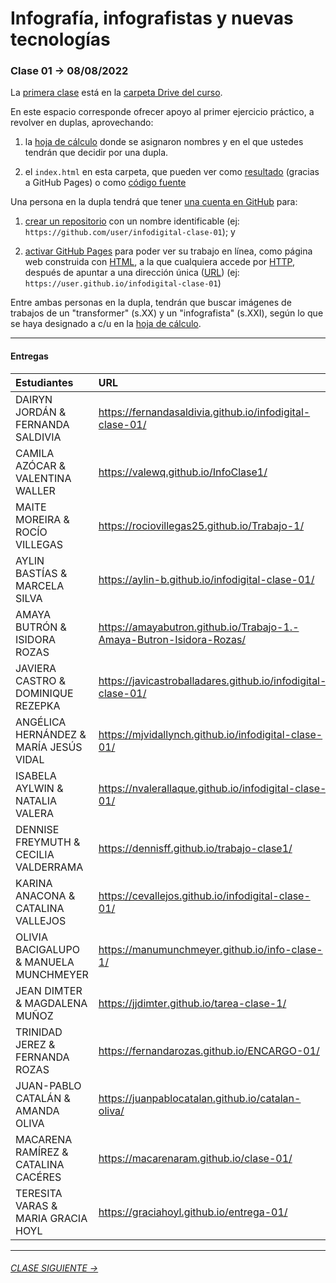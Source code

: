 # Infografía, infografistas y nuevas tecnologías

### Clase 01 → 08/08/2022

La [primera clase](https://docs.google.com/presentation/d/1OtQAFa_0O7-IZ0z_A5zW436tSTwXnjELVacj-UjrYgY/edit?usp=sharing) está en la [carpeta Drive del curso](https://drive.google.com/drive/folders/1TrKlW5fCH-crkBDy0LYgei0S6wCblQsI?usp=sharing).

En este espacio corresponde ofrecer apoyo al primer ejercicio práctico, a revolver en duplas, aprovechando: 

1. la [hoja de cálculo](https://docs.google.com/spreadsheets/d/1hxDagDta1M6MUl6zTjGDKRcsCIF9jhs7eP4VokoKzIU/edit?usp=sharing) donde se asignaron nombres y en el que ustedes tendrán que decidir por una dupla.

2. el `index.html` en esta carpeta, que pueden ver como [resultado](https://profesorfaco.github.io/dno075-2022-2/clase-01/) (gracias a GitHub Pages) o como [código fuente](https://github.com/profesorfaco/dno075-2022-2/blob/main/clase-01/index.html)

Una persona en la dupla tendrá que tener [una cuenta en GitHub](https://github.com/) para:

1. [crear un repositorio](https://docs.github.com/es/get-started/quickstart/create-a-repo) con un nombre identificable (ej: `https://github.com/user/infodigital-clase-01`); y

2. [activar GitHub Pages](https://docs.github.com/es/pages/getting-started-with-github-pages/configuring-a-publishing-source-for-your-github-pages-site) para poder ver su trabajo en línea, como página web construida con [HTML](https://developer.mozilla.org/es/docs/Learn/HTML/Introduction_to_HTML/Getting_started), a la que cualquiera accede por [HTTP](https://es.wikipedia.org/wiki/Protocolo_de_transferencia_de_hipertexto), después de apuntar a una dirección única ([URL](https://es.wikipedia.org/wiki/Localizador_de_recursos_uniforme)) (ej: `https://user.github.io/infodigital-clase-01`)

Entre ambas personas en la dupla, tendrán que buscar imágenes de trabajos de un "transformer" (s.XX) y un "infografista" (s.XXI), según lo que se haya designado a c/u en la [hoja de cálculo](https://docs.google.com/spreadsheets/d/1hxDagDta1M6MUl6zTjGDKRcsCIF9jhs7eP4VokoKzIU/edit?usp=sharing).

- - - - - - - 

#### Entregas

| Estudiantes | URL         |
|:------------|:------------|
| DAIRYN JORDÁN & FERNANDA SALDIVIA | https://fernandasaldivia.github.io/infodigital-clase-01/ |
| CAMILA AZÓCAR & VALENTINA WALLER | https://valewq.github.io/InfoClase1/ |
| MAITE MOREIRA & ROCÍO VILLEGAS | https://rociovillegas25.github.io/Trabajo-1/ |
| AYLIN BASTÍAS & MARCELA SILVA | https://aylin-b.github.io/infodigital-clase-01/ |
| AMAYA BUTRÓN & ISIDORA ROZAS | https://amayabutron.github.io/Trabajo-1.-Amaya-Butron-Isidora-Rozas/ |
| JAVIERA CASTRO & DOMINIQUE REZEPKA | https://javicastroballadares.github.io/infodigital-clase-01/ |
| ANGÉLICA HERNÁNDEZ & MARÍA JESÚS VIDAL | https://mjvidallynch.github.io/infodigital-clase-01/ |
| ISABELA AYLWIN & NATALIA VALERA | https://nvalerallaque.github.io/infodigital-clase-01/ |
| DENNISE FREYMUTH & CECILIA VALDERRAMA | https://dennisff.github.io/trabajo-clase1/ |
| KARINA ANACONA & CATALINA VALLEJOS | https://cevallejos.github.io/infodigital-clase-01/ |
| OLIVIA BACIGALUPO & MANUELA MUNCHMEYER | https://manumunchmeyer.github.io/info-clase-1/ |
| JEAN DIMTER & MAGDALENA MUÑOZ | https://jjdimter.github.io/tarea-clase-1/ |
| TRINIDAD JEREZ & FERNANDA ROZAS | https://fernandarozas.github.io/ENCARGO-01/ |
| JUAN-PABLO CATALÁN & AMANDA OLIVA | https://juanpablocatalan.github.io/catalan-oliva/ |
| MACARENA RAMÍREZ & CATALINA CACÉRES | https://macarenaram.github.io/clase-01/ |
| TERESITA VARAS & MARIA GRACIA HOYL | https://graciahoyl.github.io/entrega-01/ |


- - - - - - - 

###### [CLASE SIGUIENTE →](https://github.com/profesorfaco/dno075-2022-2/tree/main/clase-03) 
